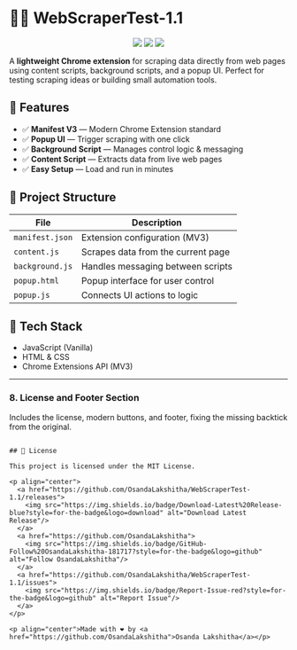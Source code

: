 # 🕵️‍♂️ WebScraperTest-1.1

<p align="center">
  <img src="https://img.shields.io/badge/Version-1.1-blue?style=for-the-badge" />
  <img src="https://img.shields.io/badge/Chrome%20Extension-MV3-brightgreen?style=for-the-badge" />
  <img src="https://img.shields.io/badge/Status-Active-success?style=for-the-badge" />
</p>

A **lightweight Chrome extension** for scraping data directly from web pages using content scripts, background scripts, and a popup UI. Perfect for testing scraping ideas or building small automation tools.

## 🚀 Features

- ✅ **Manifest V3** — Modern Chrome Extension standard
- ✅ **Popup UI** — Trigger scraping with one click
- ✅ **Background Script** — Manages control logic & messaging
- ✅ **Content Script** — Extracts data from live web pages
- ✅ **Easy Setup** — Load and run in minutes


## 📂 Project Structure

| File            | Description                                      |
|-----------------|--------------------------------------------------|
| `manifest.json` | Extension configuration (MV3)                    |
| `content.js`    | Scrapes data from the current page               |
| `background.js` | Handles messaging between scripts                |
| `popup.html`    | Popup interface for user control                 |
| `popup.js`      | Connects UI actions to logic                     |



## 📌 Tech Stack

- JavaScript (Vanilla)
- HTML & CSS
- Chrome Extensions API (MV3)




---

### 8. License and Footer Section
Includes the license, modern buttons, and footer, fixing the missing backtick from the original.

```plaintext

## 📜 License

This project is licensed under the MIT License.

<p align="center">
  <a href="https://github.com/OsandaLakshitha/WebScraperTest-1.1/releases">
    <img src="https://img.shields.io/badge/Download-Latest%20Release-blue?style=for-the-badge&logo=download" alt="Download Latest Release"/>
  </a>
  <a href="https://github.com/OsandaLakshitha">
    <img src="https://img.shields.io/badge/GitHub-Follow%20OsandaLakshitha-181717?style=for-the-badge&logo=github" alt="Follow OsandaLakshitha"/>
  </a>
  <a href="https://github.com/OsandaLakshitha/WebScraperTest-1.1/issues">
    <img src="https://img.shields.io/badge/Report-Issue-red?style=for-the-badge&logo=github" alt="Report Issue"/>
  </a>
</p>

<p align="center">Made with ❤️ by <a href="https://github.com/OsandaLakshitha">Osanda Lakshitha</a></p>



